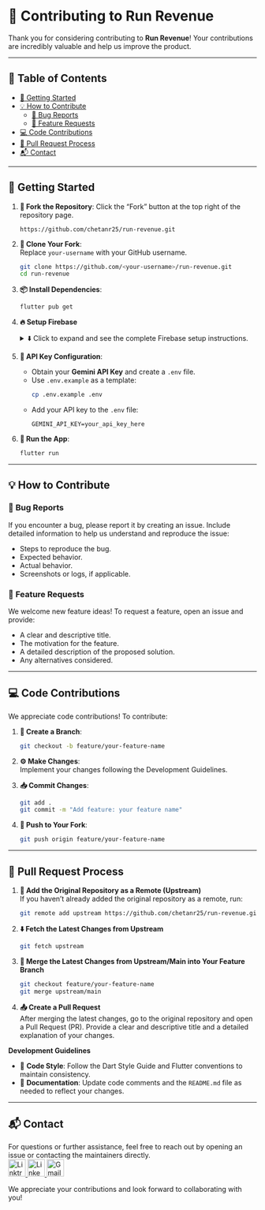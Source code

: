 
# 🚀 **Contributing to Run Revenue**  

Thank you for considering contributing to **Run Revenue**! Your contributions are incredibly valuable and help us improve the product. 

---

## 📑 **Table of Contents**  

- [🏁 Getting Started](#-getting-started)  
- [💡 How to Contribute](#-how-to-contribute)  
  - [🐛 Bug Reports](#-bug-reports)  
  - [🌟 Feature Requests](#-feature-requests)  
- [💻 Code Contributions](#-code-contributions)  
- [🔄 Pull Request Process](#-pull-request-process)  
- [📬 Contact](#-contact)  

---

## 🏁 **Getting Started**  

1. **🍴 Fork the Repository**: Click the “Fork” button at the top right of the repository page.  
   ```
   https://github.com/chetanr25/run-revenue.git
   ```

2. **📂 Clone Your Fork**:  
   Replace `your-username` with your GitHub username.  
   ```bash
   git clone https://github.com/<your-username>/run-revenue.git
   cd run-revenue
   ```

3. **📦 Install Dependencies**:  
   ```bash
   flutter pub get
   ```

4. **🔥 Setup Firebase**  
   <details>
   <summary>⬇️ Click to expand and see the complete Firebase setup instructions.</summary>
   <br/>

   **To integrate Firebase with your Flutter project, follow these steps:**

   1. **Create a Firebase Project and Add Your App**  
      - Visit the [Firebase Console](https://console.firebase.google.com/) and create a new Firebase project.  
      - Once your project is created, go to the **Project Settings** and click on **Add App**.  
      - Download the `google-services.json` (for Android) or `GoogleService-Info.plist` (for iOS) and add it to the appropriate directory in your Flutter project.  

   2. **Integrate Firebase Firestore**  
      - Enable Firebase Firestore by navigating to the **Build** tab in the Firebase Console and activating Firestore.  
      - Refer to the Firebase documentation for Firestore setup:  
        [Firestore Setup Guide](https://firebase.google.com/docs/firestore/quickstart)  
        [Firestore Flutter Documentation](https://firebase.flutter.dev/docs/firestore/overview)  

   3. **🔒 Integrate Firebase Authentication**  
      - Enable Firebase Authentication by navigating to the **Build** tab in the Firebase Console, then select **Authentication**.  
      - Choose **Email/Password** as your sign-in method.  
      - Refer to these links for more information:  
        [Authentication Setup Guide](https://firebase.google.com/docs/auth/flutter/start)  
        [Authentication Flutter Documentation](https://firebase.flutter.dev/docs/auth/overview)  

   4. **📖 Firebase Documentation**  
      - For detailed guides on Firebase setup, Firestore, and Authentication:  
        - [Firebase Setup for Flutter](https://firebase.flutter.dev/docs/overview)  
        - [Firestore Documentation](https://firebase.google.com/docs/firestore)  
        - [Firebase Authentication Documentation](https://firebase.google.com/docs/auth)  

   </details>

5. **🔑 API Key Configuration**:  
   - Obtain your **Gemini API Key** and create a `.env` file.  
   - Use `.env.example` as a template:  
     ```bash
     cp .env.example .env
     ```  
   - Add your API key to the `.env` file:  
     ```env
     GEMINI_API_KEY=your_api_key_here
     ```

6. **🚀 Run the App**:  
   ```bash
   flutter run
   ```

---

## 💡 **How to Contribute**  

### 🐛 **Bug Reports**  
If you encounter a bug, please report it by creating an issue. Include detailed information to help us understand and reproduce the issue:  
- Steps to reproduce the bug.  
- Expected behavior.  
- Actual behavior.  
- Screenshots or logs, if applicable.  

### 🌟 **Feature Requests**  
We welcome new feature ideas! To request a feature, open an issue and provide:  
- A clear and descriptive title.  
- The motivation for the feature.  
- A detailed description of the proposed solution.  
- Any alternatives considered.  

---

## 💻 **Code Contributions**  

We appreciate code contributions! To contribute:  

1. **🌿 Create a Branch**:  
   ```bash
   git checkout -b feature/your-feature-name
   ```  

2. **⚙️ Make Changes**:  
   Implement your changes following the Development Guidelines.  

3. **📥 Commit Changes**:  
   ```bash
   git add .
   git commit -m "Add feature: your feature name"
   ```  

4. **🚀 Push to Your Fork**:  
   ```bash
   git push origin feature/your-feature-name
   ```

---

## 🔄 **Pull Request Process**  

1. **🔗 Add the Original Repository as a Remote (Upstream)**  
   If you haven’t already added the original repository as a remote, run:  
   ```bash
   git remote add upstream https://github.com/chetanr25/run-revenue.git
   ```

2. **⬇️ Fetch the Latest Changes from Upstream**  
   ```bash
   git fetch upstream
   ```

3. **🔀 Merge the Latest Changes from Upstream/Main into Your Feature Branch**  
   ```bash
   git checkout feature/your-feature-name
   git merge upstream/main
   ```

4. **📤 Create a Pull Request**  
   After merging the latest changes, go to the original repository and open a Pull Request (PR). Provide a clear and descriptive title and a detailed explanation of your changes.  

**Development Guidelines**  
- 🧹 **Code Style**: Follow the Dart Style Guide and Flutter conventions to maintain consistency.  
- 📝 **Documentation**: Update code comments and the `README.md` file as needed to reflect your changes.  

---

## 📬 Contact

For questions or further assistance, feel free to reach out by opening an issue or contacting the maintainers directly.
<br/>
<a href="https://linktr.ee/chetanr25">
  <img src="https://github.com/user-attachments/assets/59432b27-bddb-4d8a-a2a2-903bc78168c2" height="35" alt="Linktree" />
</a>
<a href="https://www.linkedin.com/in/chetanr25">
  <img src="https://img.shields.io/static/v1?message=LinkedIn&logo=linkedin&label=&color=0077B5&logoColor=white&labelColor=&style=for-the-badge" height="35" alt="LinkedIn" />
</a>
<a href="mailto:chetan250204@gmail.com">
  <img src="https://img.shields.io/static/v1?message=Gmail&logo=gmail&label=&color=D14836&logoColor=white&labelColor=&style=for-the-badge" height="35" alt="Gmail" />
</a>

We appreciate your contributions and look forward to collaborating with you!
